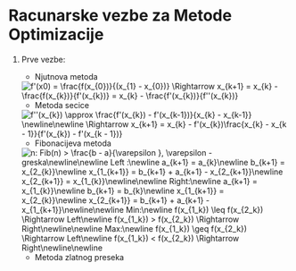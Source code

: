 # Racunarske vezbe za Metode Optimizacije

1. Prve vezbe:
	* Njutnova metoda
	<img src="https://latex.codecogs.com/gif.latex?f'(x0)&space;=&space;\frac{f(x_{0})}{(x_{1}&space;-&space;x_{0})}&space;\Rightarrow&space;x_{k&plus;1}&space;=&space;x_{k}&space;-&space;\frac{f(x_{k})}{f'(x_{k})}&space;=&space;x_{k}&space;-&space;\frac{f'(x_{k})}{f''(x_{k})}" title="f'(x0) = \frac{f(x_{0})}{(x_{1} - x_{0})} \Rightarrow x_{k+1} = x_{k} - \frac{f(x_{k})}{f'(x_{k})} = x_{k} - \frac{f'(x_{k})}{f''(x_{k})}" />
	
	* Metoda secice
	<img src="https://latex.codecogs.com/gif.latex?f''(x_{k})&space;\approx&space;\frac{f'(x_{k})&space;-&space;f'(x_{k-1})}{x_{k}&space;-&space;x_{k-1}}&space;\newline\newline&space;\Rightarrow&space;x_{k&plus;1}&space;=&space;x_{k}&space;-&space;f'(x_{k})\frac{x_{k}&space;-&space;x_{k&space;-&space;1}}{f'(x_{k})&space;-&space;f'(x_{k&space;-&space;1})}" title="f''(x_{k}) \approx \frac{f'(x_{k}) - f'(x_{k-1})}{x_{k} - x_{k-1}} \newline\newline \Rightarrow x_{k+1} = x_{k} - f'(x_{k})\frac{x_{k} - x_{k - 1}}{f'(x_{k}) - f'(x_{k - 1})}" />
	
	* Fibonacijeva metoda
	<img src="https://latex.codecogs.com/gif.latex?n:&space;Fib(n)&space;>&space;\frac{b&space;-&space;a}{\varepsilon&space;},&space;\varepsilon&space;-&space;greska\newline\newline&space;Left&space;:\newline&space;a_{k&plus;1}&space;=&space;a_{k}\newline&space;b_{k&plus;1}&space;=&space;x_{2_{k}}\newline&space;x_{1_{k&plus;1}}&space;=&space;b_{k&plus;1}&space;&plus;&space;a_{k&plus;1}&space;-&space;x_{2_{k&plus;1}}\newline&space;x_{2_{k&plus;1}}&space;=&space;x_{1_{k}}\newline\newline&space;Right:\newline&space;a_{k&plus;1}&space;=&space;x_{1_{k}}\newline&space;b_{k&plus;1}&space;=&space;b_{k}\newline&space;x_{1_{k&plus;1}}&space;=&space;x_{2_{k}}\newline&space;x_{2_{k&plus;1}}&space;=&space;b_{k&plus;1}&space;&plus;&space;a_{k&plus;1}&space;-&space;x_{1_{k&plus;1}}\newline\newline&space;Min:\newline&space;f(x_{1_k})&space;\leq&space;f(x_{2_k})&space;\Rightarrow&space;Left\newline&space;f(x_{1_k})&space;>&space;f(x_{2_k})&space;\Rightarrow&space;Right\newline\newline&space;Max:\newline&space;f(x_{1_k})&space;\geq&space;f(x_{2_k})&space;\Rightarrow&space;Left\newline&space;f(x_{1_k})&space;<&space;f(x_{2_k})&space;\Rightarrow&space;Right\newline\newline" title="n: Fib(n) > \frac{b - a}{\varepsilon }, \varepsilon - greska\newline\newline Left :\newline a_{k+1} = a_{k}\newline b_{k+1} = x_{2_{k}}\newline x_{1_{k+1}} = b_{k+1} + a_{k+1} - x_{2_{k+1}}\newline x_{2_{k+1}} = x_{1_{k}}\newline\newline Right:\newline a_{k+1} = x_{1_{k}}\newline b_{k+1} = b_{k}\newline x_{1_{k+1}} = x_{2_{k}}\newline x_{2_{k+1}} = b_{k+1} + a_{k+1} - x_{1_{k+1}}\newline\newline Min:\newline f(x_{1_k}) \leq f(x_{2_k}) \Rightarrow Left\newline f(x_{1_k}) > f(x_{2_k}) \Rightarrow Right\newline\newline Max:\newline f(x_{1_k}) \geq f(x_{2_k}) \Rightarrow Left\newline f(x_{1_k}) < f(x_{2_k}) \Rightarrow Right\newline\newline" />
	
	* Metoda zlatnog preseka
